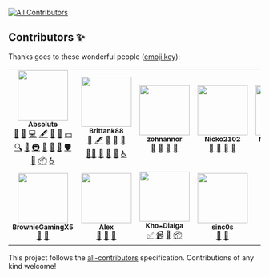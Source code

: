 <!-- ALL-CONTRIBUTORS-BADGE:START - Do not remove or modify this section -->
[![All Contributors](https://img.shields.io/badge/all_contributors-11-orange.svg?style=flat-square)](#contributors-)
<!-- ALL-CONTRIBUTORS-BADGE:END -->

## Contributors ✨

Thanks goes to these wonderful people ([emoji key](https://allcontributors.org/docs/en/emoji-key)):

<!-- ALL-CONTRIBUTORS-LIST:START - Do not remove or modify this section -->
<!-- prettier-ignore-start -->
<!-- markdownlint-disable -->
<table>
  <tr>
    <td align="center"><a href="https://absolllute.com/"><img src="https://avatars.githubusercontent.com/u/20018119?v=4?s=100" width="100px;" alt=""/><br /><sub><b>Absolute</b></sub></a><br /><a href="https://github.com/absolllute/Mega-Hack-Pro-Future/issues?q=author%3AabsoIute" title="Bug reports">🐛</a> <a href="#business-absoIute" title="Business development">💼</a> <a href="https://github.com/absolllute/Mega-Hack-Pro-Future/commits?author=absoIute" title="Code">💻</a> <a href="#content-absoIute" title="Content">🖋</a> <a href="https://github.com/absolllute/Mega-Hack-Pro-Future/commits?author=absoIute" title="Documentation">📖</a> <a href="#design-absoIute" title="Design">🎨</a> <a href="#financial-absoIute" title="Financial">💵</a> <a href="#fundingFinding-absoIute" title="Funding Finding">🔍</a> <a href="#ideas-absoIute" title="Ideas, Planning, & Feedback">🤔</a> <a href="#infra-absoIute" title="Infrastructure (Hosting, Build-Tools, etc)">🚇</a> <a href="#maintenance-absoIute" title="Maintenance">🚧</a> <a href="#projectManagement-absoIute" title="Project Management">📆</a> <a href="#question-absoIute" title="Answering Questions">💬</a> <a href="#security-absoIute" title="Security">🛡️</a> <a href="https://github.com/absolllute/Mega-Hack-Pro-Future/pulls?q=is%3Apr+reviewed-by%3AabsoIute" title="Reviewed Pull Requests">👀</a> <a href="#platform-absoIute" title="Packaging/porting to new platform">📦</a> <a href="#a11y-absoIute" title="Accessibility">️️️️♿️</a></td>
    <td align="center"><a href="https://github.com/Brittank88"><img src="https://avatars.githubusercontent.com/u/24266948?v=4?s=100" width="100px;" alt=""/><br /><sub><b>Brittank88</b></sub></a><br /><a href="https://github.com/absolllute/Mega-Hack-Pro-Future/issues?q=author%3ABrittank88" title="Bug reports">🐛</a> <a href="#content-Brittank88" title="Content">🖋</a> <a href="https://github.com/absolllute/Mega-Hack-Pro-Future/commits?author=Brittank88" title="Documentation">📖</a> <a href="#ideas-Brittank88" title="Ideas, Planning, & Feedback">🤔</a> <a href="#maintenance-Brittank88" title="Maintenance">🚧</a> <a href="#mentoring-Brittank88" title="Mentoring">🧑‍🏫</a> <a href="#projectManagement-Brittank88" title="Project Management">📆</a> <a href="#question-Brittank88" title="Answering Questions">💬</a> <a href="https://github.com/absolllute/Mega-Hack-Pro-Future/pulls?q=is%3Apr+reviewed-by%3ABrittank88" title="Reviewed Pull Requests">👀</a> <a href="#a11y-Brittank88" title="Accessibility">️️️️♿️</a></td>
    <td align="center"><a href="https://github.com/zohnannor"><img src="https://avatars.githubusercontent.com/u/35764628?v=4?s=100" width="100px;" alt=""/><br /><sub><b>zohnannor</b></sub></a><br /><a href="https://github.com/absolllute/Mega-Hack-Pro-Future/issues?q=author%3Azohnannor" title="Bug reports">🐛</a> <a href="#ideas-zohnannor" title="Ideas, Planning, & Feedback">🤔</a> <a href="#maintenance-zohnannor" title="Maintenance">🚧</a> <a href="#question-zohnannor" title="Answering Questions">💬</a></td>
    <td align="center"><a href="https://github.com/Nicko2102"><img src="https://avatars.githubusercontent.com/u/83476899?v=4?s=100" width="100px;" alt=""/><br /><sub><b>Nicko2102</b></sub></a><br /><a href="https://github.com/absolllute/Mega-Hack-Pro-Future/issues?q=author%3ANicko2102" title="Bug reports">🐛</a> <a href="#ideas-Nicko2102" title="Ideas, Planning, & Feedback">🤔</a> <a href="#maintenance-Nicko2102" title="Maintenance">🚧</a> <a href="#question-Nicko2102" title="Answering Questions">💬</a></td>
    <td align="center"><a href="https://github.com/MainConMan"><img src="https://avatars.githubusercontent.com/u/95152593?v=4?s=100" width="100px;" alt=""/><br /><sub><b>MainConMan</b></sub></a><br /><a href="https://github.com/absolllute/Mega-Hack-Pro-Future/issues?q=author%3AMainConMan" title="Bug reports">🐛</a> <a href="#ideas-MainConMan" title="Ideas, Planning, & Feedback">🤔</a> <a href="#maintenance-MainConMan" title="Maintenance">🚧</a> <a href="#question-MainConMan" title="Answering Questions">💬</a></td>
    <td align="center"><a href="https://github.com/ImmensityHQ"><img src="https://avatars.githubusercontent.com/u/94080846?v=4?s=100" width="100px;" alt=""/><br /><sub><b>ImmensityHQ</b></sub></a><br /><a href="https://github.com/absolllute/Mega-Hack-Pro-Future/issues?q=author%3AImmensityHQ" title="Bug reports">🐛</a> <a href="#ideas-ImmensityHQ" title="Ideas, Planning, & Feedback">🤔</a> <a href="#maintenance-ImmensityHQ" title="Maintenance">🚧</a></td>
    <td align="center"><a href="https://github.com/RoootTheFox"><img src="https://avatars.githubusercontent.com/u/78933889?v=4?s=100" width="100px;" alt=""/><br /><sub><b>Rooot</b></sub></a><br /><a href="#platform-RoootTheFox" title="Packaging/porting to new platform">📦</a> <a href="#question-RoootTheFox" title="Answering Questions">💬</a> <a href="#tutorial-RoootTheFox" title="Tutorials">✅</a> <a href="#userTesting-RoootTheFox" title="User Testing">📓</a></td>
  </tr>
  <tr>
    <td align="center"><a href="https://github.com/BrownieGamingX5"><img src="https://avatars.githubusercontent.com/u/60493629?v=4?s=100" width="100px;" alt=""/><br /><sub><b>BrownieGamingX5</b></sub></a><br /><a href="https://github.com/absolllute/Mega-Hack-Pro-Future/issues?q=author%3ABrownieGamingX5" title="Bug reports">🐛</a> <a href="#ideas-BrownieGamingX5" title="Ideas, Planning, & Feedback">🤔</a></td>
    <td align="center"><a href="https://github.com/NewAlexGamer"><img src="https://avatars.githubusercontent.com/u/86263500?v=4?s=100" width="100px;" alt=""/><br /><sub><b>Alex</b></sub></a><br /><a href="https://github.com/absolllute/Mega-Hack-Pro-Future/issues?q=author%3ANewAlexGamer" title="Bug reports">🐛</a> <a href="#ideas-NewAlexGamer" title="Ideas, Planning, & Feedback">🤔</a> <a href="#question-NewAlexGamer" title="Answering Questions">💬</a></td>
    <td align="center"><a href="https://github.com/Kho-Dialga"><img src="https://avatars.githubusercontent.com/u/55767703?v=4?s=100" width="100px;" alt=""/><br /><sub><b>Kho-Dialga</b></sub></a><br /><a href="#tutorial-Kho-Dialga" title="Tutorials">✅</a> <a href="#video-Kho-Dialga" title="Videos">📹</a> <a href="#userTesting-Kho-Dialga" title="User Testing">📓</a> <a href="#platform-Kho-Dialga" title="Packaging/porting to new platform">📦</a></td>
    <td align="center"><a href="https://github.com/sinc0s"><img src="https://avatars.githubusercontent.com/u/94676672?v=4?s=100" width="100px;" alt=""/><br /><sub><b>sinc0s</b></sub></a><br /><a href="#question-sinc0s" title="Answering Questions">💬</a> <a href="https://github.com/absolllute/Mega-Hack-Pro-Future/issues?q=author%3Asinc0s" title="Bug reports">🐛</a></td>
  </tr>
</table>

<!-- markdownlint-restore -->
<!-- prettier-ignore-end -->

<!-- ALL-CONTRIBUTORS-LIST:END -->

This project follows the [all-contributors](https://github.com/all-contributors/all-contributors) specification. Contributions of any kind welcome!
